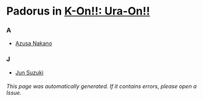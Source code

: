# Padorus in [K-On!!: Ura-On!!](https://myanimelist.net/anime/9203/K-On__Ura-On)

### A
* [Azusa Nakano](https://github.com/shadow578/Project-Padoru/blob/master/table-of-contents/characters/AzusaNakano.md)

### J
* [Jun Suzuki](https://github.com/shadow578/Project-Padoru/blob/master/table-of-contents/characters/JunSuzuki.md)

###### This page was automatically generated. If it contains errors, please open a Issue.
